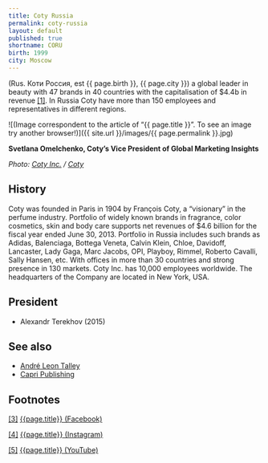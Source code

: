 ```yaml
---
title: Coty Russia
permalink: coty-russia
layout: default
published: true
shortname: CORU
birth: 1999
city: Moscow
---
```

(Rus. Коти Россия, est {{ page.birth }}, {{ page.city }}) a global leader in beauty with 47 brands in 40 countries with the capitalisation of $4.4b in revenue <span id="a1">[\[1\]](#f1)</span>. In Russia Coty have more than 150 employees and representatives in different regions.

![(Image correspondent to the article of “{{ page.title }}”. To see an image try another browser!)]({{ site.url }}/images/{{ page.permalink }}.jpg)

**Svetlana Omelchenko, Coty’s Vice President of Global Marketing Insights**

*Photo: [Coty Inc.](index) / [Coty](index)*


## History

Coty was founded in Paris in 1904 by François Coty, a “visionary” in the perfume industry. Portfolio of widely known brands in fragrance, color cosmetics, skin and body care supports net revenues of $4.6 billion for the fiscal year ended June 30, 2013. Portfolio in Russia includes such brands as Adidas, Balenciaga, Bottega Veneta, Calvin Klein, Chloe, Davidoff, Lancaster, Lady Gaga, Marc Jacobs, OPI, Playboy, Rimmel, Roberto Cavalli, Sally Hansen, etc. With offices in more than 30 countries and strong presence in 130 markets. Coty Inc. has 10,000 employees worldwide. The headquarters of the Company are located in New York, USA.

## President

+ Alexandr Terekhov (2015)

## See also

+ [André Leon Talley](index)
+ [Capri Publishing ](index)

## Footnotes

[[3]](#a3) <span id="f3"></span> [{{page.title}} (Facebook)](index)

[[4]](#a4) <span id="f4"></span> [{{page.title}} (Instagram)](index)

[[5]](#a5) <span id="f5"></span> [{{page.title}} (YouTube)](index)
